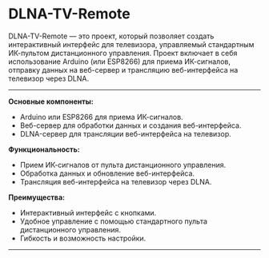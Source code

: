 # DLNA-TV-Remote
DLNA-TV-Remote — это проект, который позволяет создать интерактивный интерфейс для телевизора, управляемый стандартным ИК-пультом дистанционного управления. Проект включает в себя использование Arduino (или ESP8266) для приема ИК-сигналов, отправку данных на веб-сервер и трансляцию веб-интерфейса на телевизор через DLNA.

---
**Основные компоненты:**
- Arduino или ESP8266 для приема ИК-сигналов.
- Веб-сервер для обработки данных и создания веб-интерфейса.
- DLNA-сервер для трансляции веб-интерфейса на телевизор.

**Функциональность:**
- Прием ИК-сигналов от пульта дистанционного управления.
- Обработка данных и обновление веб-интерфейса.
- Трансляция веб-интерфейса на телевизор через DLNA.

**Преимущества:**
- Интерактивный интерфейс с кнопками.
- Удобное управление с помощью стандартного пульта дистанционного управления.
- Гибкость и возможность настройки.

---

